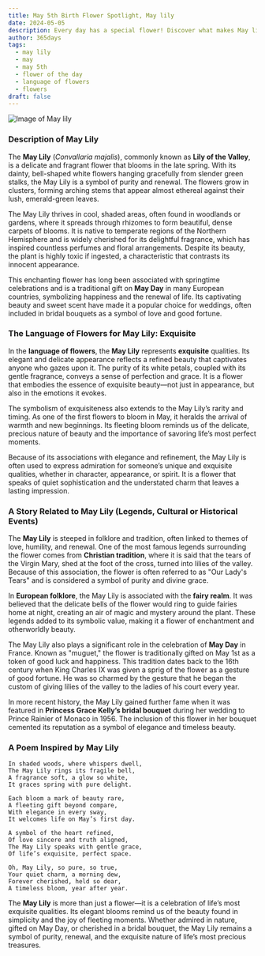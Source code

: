```yaml
---
title: May 5th Birth Flower Spotlight, May lily
date: 2024-05-05
description: Every day has a special flower! Discover what makes May lily unique as today’s birth flower and its symbolic meaning.
author: 365days
tags:
  - may lily
  - may
  - may 5th
  - flower of the day
  - language of flowers
  - flowers
draft: false
---
```


![Image of May lily](https://cdn.pixabay.com/photo/2018/03/21/22/26/nature-3248514_1280.jpg#center)


### Description of May Lily

The **May Lily** (_Convallaria majalis_), commonly known as **Lily of the Valley**, is a delicate and fragrant flower that blooms in the late spring. With its dainty, bell-shaped white flowers hanging gracefully from slender green stalks, the May Lily is a symbol of purity and renewal. The flowers grow in clusters, forming arching stems that appear almost ethereal against their lush, emerald-green leaves.

The May Lily thrives in cool, shaded areas, often found in woodlands or gardens, where it spreads through rhizomes to form beautiful, dense carpets of blooms. It is native to temperate regions of the Northern Hemisphere and is widely cherished for its delightful fragrance, which has inspired countless perfumes and floral arrangements. Despite its beauty, the plant is highly toxic if ingested, a characteristic that contrasts its innocent appearance.

This enchanting flower has long been associated with springtime celebrations and is a traditional gift on **May Day** in many European countries, symbolizing happiness and the renewal of life. Its captivating beauty and sweet scent have made it a popular choice for weddings, often included in bridal bouquets as a symbol of love and good fortune.

### The Language of Flowers for May Lily: Exquisite

In the **language of flowers**, the **May Lily** represents **exquisite** qualities. Its elegant and delicate appearance reflects a refined beauty that captivates anyone who gazes upon it. The purity of its white petals, coupled with its gentle fragrance, conveys a sense of perfection and grace. It is a flower that embodies the essence of exquisite beauty—not just in appearance, but also in the emotions it evokes.

The symbolism of exquisiteness also extends to the May Lily’s rarity and timing. As one of the first flowers to bloom in May, it heralds the arrival of warmth and new beginnings. Its fleeting bloom reminds us of the delicate, precious nature of beauty and the importance of savoring life’s most perfect moments.

Because of its associations with elegance and refinement, the May Lily is often used to express admiration for someone’s unique and exquisite qualities, whether in character, appearance, or spirit. It is a flower that speaks of quiet sophistication and the understated charm that leaves a lasting impression.

### A Story Related to May Lily (Legends, Cultural or Historical Events)

The **May Lily** is steeped in folklore and tradition, often linked to themes of love, humility, and renewal. One of the most famous legends surrounding the flower comes from **Christian tradition**, where it is said that the tears of the Virgin Mary, shed at the foot of the cross, turned into lilies of the valley. Because of this association, the flower is often referred to as "Our Lady's Tears" and is considered a symbol of purity and divine grace.

In **European folklore**, the May Lily is associated with the **fairy realm**. It was believed that the delicate bells of the flower would ring to guide fairies home at night, creating an air of magic and mystery around the plant. These legends added to its symbolic value, making it a flower of enchantment and otherworldly beauty.

The May Lily also plays a significant role in the celebration of **May Day** in France. Known as "muguet," the flower is traditionally gifted on May 1st as a token of good luck and happiness. This tradition dates back to the 16th century when King Charles IX was given a sprig of the flower as a gesture of good fortune. He was so charmed by the gesture that he began the custom of giving lilies of the valley to the ladies of his court every year.

In more recent history, the May Lily gained further fame when it was featured in **Princess Grace Kelly’s bridal bouquet** during her wedding to Prince Rainier of Monaco in 1956. The inclusion of this flower in her bouquet cemented its reputation as a symbol of elegance and timeless beauty.

### A Poem Inspired by May Lily

```
In shaded woods, where whispers dwell,  
The May Lily rings its fragile bell,  
A fragrance soft, a glow so white,  
It graces spring with pure delight.  

Each bloom a mark of beauty rare,  
A fleeting gift beyond compare,  
With elegance in every sway,  
It welcomes life on May’s first day.  

A symbol of the heart refined,  
Of love sincere and truth aligned,  
The May Lily speaks with gentle grace,  
Of life’s exquisite, perfect space.  

Oh, May Lily, so pure, so true,  
Your quiet charm, a morning dew,  
Forever cherished, held so dear,  
A timeless bloom, year after year.  
```

The **May Lily** is more than just a flower—it is a celebration of life’s most exquisite qualities. Its elegant blooms remind us of the beauty found in simplicity and the joy of fleeting moments. Whether admired in nature, gifted on May Day, or cherished in a bridal bouquet, the May Lily remains a symbol of purity, renewal, and the exquisite nature of life’s most precious treasures.

